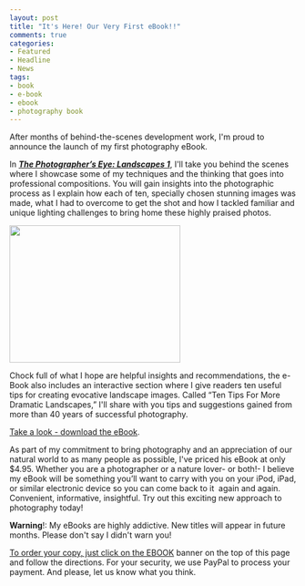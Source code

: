 ```yaml
---
layout: post
title: "It's Here! Our Very First eBook!!"
comments: true
categories:
- Featured
- Headline
- News
tags:
- book
- e-book
- ebook
- photography book
---
```

After months of behind-the-scenes development work, I'm proud to announce the launch of my first photography eBook.

In <em><strong><a href="http://blog.lesterpickerphoto.com/ebook/">The Photographer’s Eye: Landscapes 1</a></strong></em>, I'll take you behind the scenes where I showcase some of my techniques and the thinking that goes into professional compositions. You will gain insights into the photographic process as I explain how each of ten, specially chosen stunning images was made, what I had to overcome to get the shot and how I tackled familiar and unique lighting challenges to bring home these highly praised photos.

<a href="http://blog.lesterpickerphoto.com/wp-content/uploads/2011/08/landscape-ebook-cover-jpg1.jpg"><img class="aligncenter size-medium wp-image-1371" title="landscape ebook cover-jpg" src="http://blog.lesterpickerphoto.com/wp-content/uploads/2011/08/landscape-ebook-cover-jpg1-300x241.jpg" alt="" width="300" height="241"></a>

Chock full of what I hope are helpful insights and recommendations, the e-Book also includes an interactive section where I give readers ten useful tips for creating evocative landscape images. Called “Ten Tips For More Dramatic Landscapes,” I'll share with you tips and suggestions gained from more than 40 years of successful photography.

<a href="http://blog.lesterpickerphoto.com/ebook/">Take a look - download the eBook</a>.

As part of my commitment to bring photography and an appreciation of our natural world to as many people as possible, I've priced his eBook at only $4.95. Whether you are a photographer or a nature lover- or both!- I believe my eBook will be something you’ll want to carry with you on your iPod, iPad, or similar electronic device so you can come back to it  again and again. Convenient, informative, insightful. Try out this exciting new approach to photography today!

<strong>Warning</strong>!: My eBooks are highly addictive. New titles will appear in future months. Please don't say I didn't warn you!

<a href="http://blog.lesterpickerphoto.com/ebook/">To order your copy, just click on the EBOOK</a> banner on the top of this page and follow the directions. For your security, we use PayPal to process your payment. And please, let us know what you think.